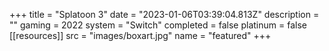 +++
title = "Splatoon 3"
date = "2023-01-06T03:39:04.813Z"
description = ""
gaming = 2022
system = "Switch"
completed = false
platinum = false
[[resources]]
src = "images/boxart.jpg"
name = "featured"
+++
<!--
Start writing here...

**Final trophy count: __ of __**

![Trophy List](images/trophies.jpg) -->
